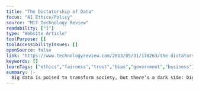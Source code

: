 ```yaml
---
title: "The Dictatorship of Data"
focus: "AI Ethics/Policy"
source: "MIT Technology Review"
readability: ["I"]
type: "Website Article"
toolPurpose: []
toolAccessibilityIssues: []
openSource: false
link: "https://www.technologyreview.com/2013/05/31/178263/the-dictatorship-of-data/"
keywords: []
learnTags: ["ethics","fairness","trust","bias","government","business"]
summary: |-
  Big data is poised to transform society, but there’s a dark side: big data erodes privacy and relies on fallible data to make decisions. As this article shows, nothing underscores the consequences of data analysis gone awry more than the story of Robert McNamara. 
---
```


